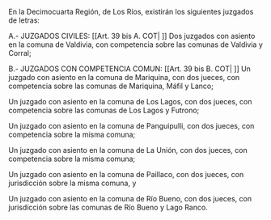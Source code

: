 En la Decimocuarta Región, de Los Ríos, existirán los siguientes juzgados de letras:

A.- JUZGADOS CIVILES: [[Art. 39 bis A. COT| ]]
Dos juzgados con asiento en la comuna de Valdivia, con competencia sobre las comunas de Valdivia y Corral;

B.- JUZGADOS CON COMPETENCIA COMUN: [[Art. 39 bis B. COT| ]]
Un juzgado con asiento en la comuna de Mariquina, con dos jueces, con competencia sobre las comunas de Mariquina, Máfil y Lanco;

Un juzgado con asiento en la comuna de Los Lagos, con dos jueces, con competencia sobre las comunas de Los Lagos y Futrono;

Un juzgado con asiento en la comuna de Panguipulli, con dos jueces, con competencia sobre la misma comuna;

Un juzgado con asiento en la comuna de La Unión, con dos jueces, con competencia sobre la misma comuna;

Un juzgado con asiento en la comuna de Paillaco, con dos jueces, con jurisdicción sobre la misma comuna, y

Un juzgado con asiento en la comuna de Río Bueno, con dos jueces, con jurisdicción sobre las comunas de Río Bueno y Lago Ranco.